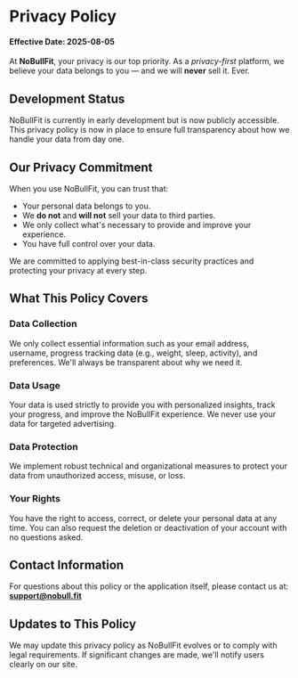 # Privacy Policy

#### Effective Date: 2025-08-05

At **NoBullFit**, your privacy is our top priority. As a *privacy-first* platform, we believe your data belongs to you — and we will **never** sell it. Ever.

## Development Status

NoBullFit is currently in early development but is now publicly accessible. This privacy policy is now in place to ensure full transparency about how we handle your data from day one.

## Our Privacy Commitment

When you use NoBullFit, you can trust that:

- Your personal data belongs to you.
- We **do not** and **will not** sell your data to third parties.
- We only collect what's necessary to provide and improve your experience.
- You have full control over your data.

We are committed to applying best-in-class security practices and protecting your privacy at every step.

## What This Policy Covers

### Data Collection

We only collect essential information such as your email address, username, progress tracking data (e.g., weight, sleep, activity), and preferences. We'll always be transparent about why we need it.

### Data Usage

Your data is used strictly to provide you with personalized insights, track your progress, and improve the NoBullFit experience. We never use your data for targeted advertising.

### Data Protection

We implement robust technical and organizational measures to protect your data from unauthorized access, misuse, or loss.

### Your Rights

You have the right to access, correct, or delete your personal data at any time. You can also request the deletion or deactivation of your account with no questions asked.

## Contact Information

For questions about this policy or the application itself, please contact us at:
**support@nobull.fit**

## Updates to This Policy

We may update this privacy policy as NoBullFit evolves or to comply with legal requirements. If significant changes are made, we'll notify users clearly on our site.
